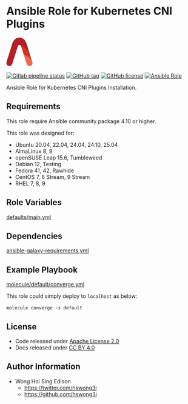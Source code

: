# Ansible Role for Kubernetes CNI Plugins

<a href="https://alvistack.com" title="AlviStack" target="_blank"><img src="/alvistack.svg" height="75" alt="AlviStack"></a>

[![Gitlab pipeline status](https://img.shields.io/gitlab/pipeline/alvistack/ansible-role-containernetworking_plugins/master)](https://gitlab.com/alvistack/ansible-role-containernetworking_plugins/-/pipelines)
[![GitHub tag](https://img.shields.io/github/tag/alvistack/ansible-role-containernetworking_plugins.svg)](https://github.com/alvistack/ansible-role-containernetworking_plugins/tags)
[![GitHub license](https://img.shields.io/github/license/alvistack/ansible-role-containernetworking_plugins.svg)](https://github.com/alvistack/ansible-role-containernetworking_plugins/blob/master/LICENSE)
[![Ansible Role](https://img.shields.io/badge/galaxy-alvistack.containernetworking_plugins-blue.svg)](https://galaxy.ansible.com/alvistack/containernetworking_plugins)

Ansible Role for Kubernetes CNI Plugins Installation.

## Requirements

This role require Ansible community package 4.10 or higher.

This role was designed for:

- Ubuntu 20.04, 22.04, 24.04, 24.10, 25.04
- AlmaLinux 8, 9
- openSUSE Leap 15.6, Tumbleweed
- Debian 12, Testing
- Fedora 41, 42, Rawhide
- CentOS 7, 8 Stream, 9 Stream
- RHEL 7, 8, 9

## Role Variables

[defaults/main.yml](defaults/main.yml)

## Dependencies

[ansible-galaxy-requirements.yml](ansible-galaxy-requirements.yml)

## Example Playbook

[molecule/default/converge.yml](molecule/default/converge.yml)

This role could simply deploy to `localhost` as below:

    molecule converge -s default

## License

- Code released under [Apache License 2.0](LICENSE)
- Docs released under [CC BY 4.0](http://creativecommons.org/licenses/by/4.0/)

## Author Information

- Wong Hoi Sing Edison
  - <https://twitter.com/hswong3i>
  - <https://github.com/hswong3i>
